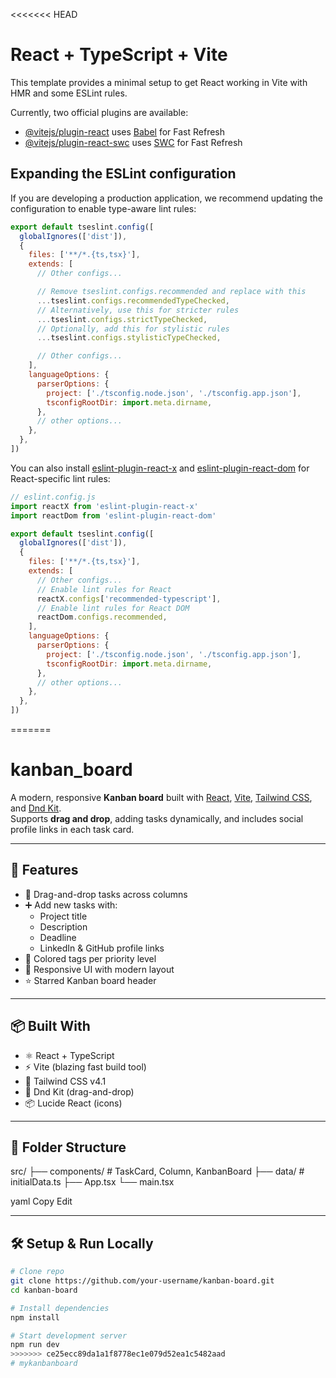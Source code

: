 <<<<<<< HEAD
# React + TypeScript + Vite

This template provides a minimal setup to get React working in Vite with HMR and some ESLint rules.

Currently, two official plugins are available:

- [@vitejs/plugin-react](https://github.com/vitejs/vite-plugin-react/blob/main/packages/plugin-react) uses [Babel](https://babeljs.io/) for Fast Refresh
- [@vitejs/plugin-react-swc](https://github.com/vitejs/vite-plugin-react/blob/main/packages/plugin-react-swc) uses [SWC](https://swc.rs/) for Fast Refresh

## Expanding the ESLint configuration

If you are developing a production application, we recommend updating the configuration to enable type-aware lint rules:

```js
export default tseslint.config([
  globalIgnores(['dist']),
  {
    files: ['**/*.{ts,tsx}'],
    extends: [
      // Other configs...

      // Remove tseslint.configs.recommended and replace with this
      ...tseslint.configs.recommendedTypeChecked,
      // Alternatively, use this for stricter rules
      ...tseslint.configs.strictTypeChecked,
      // Optionally, add this for stylistic rules
      ...tseslint.configs.stylisticTypeChecked,

      // Other configs...
    ],
    languageOptions: {
      parserOptions: {
        project: ['./tsconfig.node.json', './tsconfig.app.json'],
        tsconfigRootDir: import.meta.dirname,
      },
      // other options...
    },
  },
])
```

You can also install [eslint-plugin-react-x](https://github.com/Rel1cx/eslint-react/tree/main/packages/plugins/eslint-plugin-react-x) and [eslint-plugin-react-dom](https://github.com/Rel1cx/eslint-react/tree/main/packages/plugins/eslint-plugin-react-dom) for React-specific lint rules:

```js
// eslint.config.js
import reactX from 'eslint-plugin-react-x'
import reactDom from 'eslint-plugin-react-dom'

export default tseslint.config([
  globalIgnores(['dist']),
  {
    files: ['**/*.{ts,tsx}'],
    extends: [
      // Other configs...
      // Enable lint rules for React
      reactX.configs['recommended-typescript'],
      // Enable lint rules for React DOM
      reactDom.configs.recommended,
    ],
    languageOptions: {
      parserOptions: {
        project: ['./tsconfig.node.json', './tsconfig.app.json'],
        tsconfigRootDir: import.meta.dirname,
      },
      // other options...
    },
  },
])
```
=======
# kanban_board

A modern, responsive **Kanban board** built with [React](https://reactjs.org/), [Vite](https://vitejs.dev/), [Tailwind CSS](https://tailwindcss.com/), and [Dnd Kit](https://dndkit.com/).  
Supports **drag and drop**, adding tasks dynamically, and includes social profile links in each task card.

---

## 🚀 Features

- 🔁 Drag-and-drop tasks across columns
- ➕ Add new tasks with:
  - Project title
  - Description
  - Deadline
  - LinkedIn & GitHub profile links
- 🎨 Colored tags per priority level
- 🧱 Responsive UI with modern layout
- ⭐ Starred Kanban board header

---

## 📦 Built With

- ⚛️ React + TypeScript
- ⚡ Vite (blazing fast build tool)
- 🎨 Tailwind CSS v4.1
- 🧲 Dnd Kit (drag-and-drop)
- 📦 Lucide React (icons)

---

## 📁 Folder Structure

src/
├── components/ # TaskCard, Column, KanbanBoard
├── data/ # initialData.ts
├── App.tsx
└── main.tsx

yaml
Copy
Edit

---

## 🛠️ Setup & Run Locally

```bash
# Clone repo
git clone https://github.com/your-username/kanban-board.git
cd kanban-board

# Install dependencies
npm install

# Start development server
npm run dev
>>>>>>> ce25ecc89da1a1f8778ec1e079d52ea1c5482aad
# mykanbanboard

